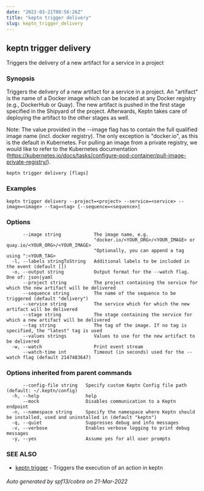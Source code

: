 ```yaml
---
date: "2022-03-21T08:56:26Z"
title: "keptn trigger delivery"
slug: keptn_trigger_delivery
---
```

## keptn trigger delivery

Triggers the delivery of a new artifact for a service in a project

### Synopsis

Triggers the delivery of a new artifact for a service in a project.
An "artifact" is the name of a Docker image which can be located at any Docker registry (e.g., DockerHub or Quay).
The new artifact is pushed in the first stage specified in the Shipyard of the project. Afterwards, Keptn takes care
of deploying the artifact to the other stages as well.

Note: The value provided in the --image flag has to contain the full qualified image name (incl. docker registry).
The only exception is "docker.io", as this is the default in Kubernetes.
For pulling an image from a private registry, we would like to refer to the Kubernetes documentation (https://kubernetes.io/docs/tasks/configure-pod-container/pull-image-private-registry/).


```
keptn trigger delivery [flags]
```

### Examples

```
keptn trigger delivery --project=<project> --service=<service> --image=<image> --tag=<tag> [--sequence=<sequence>]
```

### Options

```
      --image string            The image name, e.g.
                                "docker.io/<YOUR_ORG>/<YOUR_IMAGE> or quay.io/<YOUR_ORG>/<YOUR_IMAGE>
                                "Optionally, you can append a tag using ":<YOUR_TAG>
  -l, --labels stringToString   Additional labels to be included in the event (default [])
  -o, --output string           Output format for the --watch flag. One of: json|yaml
      --project string          The project containing the service for which the new artifact will be delivered
      --sequence string         The name of the sequence to be triggered (default "delivery")
      --service string          The service which for which the new artifact will be delivered
      --stage string            The stage containing the service for which a new artifact will be delivered
      --tag string              The tag of the image. If no tag is specified, the "latest" tag is used
      --values strings          Values to use for the new artifact to be delivered
  -w, --watch                   Print event stream
      --watch-time int          Timeout (in seconds) used for the --watch flag (default 2147483647)
```

### Options inherited from parent commands

```
      --config-file string   Specify custom Keptn Config file path (default: ~/.keptn/config)
  -h, --help                 help
      --mock                 Disables communication to a Keptn endpoint
  -n, --namespace string     Specify the namespace where Keptn should be installed, used and uninstalled in (default "keptn")
  -q, --quiet                Suppresses debug and info messages
  -v, --verbose              Enables verbose logging to print debug messages
  -y, --yes                  Assume yes for all user prompts
```

### SEE ALSO

* [keptn trigger](../keptn_trigger/)	 - Triggers the execution of an action in keptn

###### Auto generated by spf13/cobra on 21-Mar-2022
